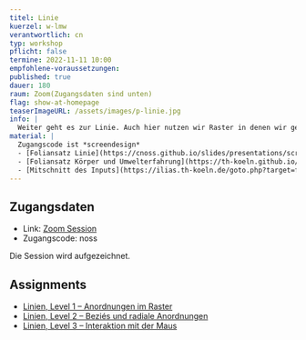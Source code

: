 ```yaml
---
titel: Linie
kuerzel: w-lmw
verantwortlich: cn
typ: workshop
pflicht: false
termine: 2022-11-11 10:00
empfohlene-voraussetzungen:
published: true
dauer: 180
raum: Zoom(Zugangsdaten sind unten)
flag: show-at-homepage
teaserImageURL: /assets/images/p-linie.jpg
info: |
  Weiter geht es zur Linie. Auch hier nutzen wir Raster in denen wir gerade Linien zunächst horizontal und vertikal anordnen. Danach experimentieren wir mit Lage und Farbe der Linien. Schlussendlich befassen wir uns mit Kurven und Schwingungsfiguren.
material: |
  Zugangscode ist *screendesign*
  - [Foliansatz Linie](https://cnoss.github.io/slides/presentations/screendesign/linie/)
  - [Foliansatz Körper und Umwelterfahrung](https://th-koeln.github.io/mi-bachelor-screendesign/download/inputs/woche-3/020-koerper-und-umwelterfahrung.pdf)
  - [Mitschnitt des Inputs](https://ilias.th-koeln.de/goto.php?target=fold_2363027&client_id=ILIAS_FH_Koeln)
---
```


## Zugangsdaten
- Link: [Zoom Session](https://th-koeln.zoom.us/j/6078076173?pwd=TjZXb1BoRUxYTktNQnVmZTducVhBQT09)
- Zugangscode: noss

Die Session wird aufgezeichnet.

## Assignments
- [Linien, Level 1 – Anordnungen im Raster](/generative-gestaltung/assignments/03-linien-01/)
- [Linien, Level 2 – Beziés und radiale Anordnungen](/generative-gestaltung/assignments/03-linien-02/)
- [Linien, Level 3 – Interaktion mit der Maus](/generative-gestaltung/assignments/03-linien-03/)

